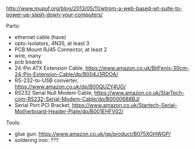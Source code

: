 http://www.mupuf.org/blog/2013/05/11/wtrpm-a-web-based-wt-suite-to-power-up-slash-down-your-computers/

Parts:

* ethernet cable (have)
* opto-isolators, 4N35, at least 3
* PCB Mount RJ45 Connector, at least 2
* wire, many
* pcb boards
* 24-Pin ATX Extension Cable, https://www.amazon.co.uk/BitFenix-30cm-24-Pin-Extension-Cable/dp/B004J3RDOA/
* RS-232-to-USB converter, https://www.amazon.co.uk/dp/B00QUZY4UG/
* RS232 Serial Null Modem Cable, https://www.amazon.co.uk/StarTech-com-RS232-Serial-Modem-Cable/dp/B00006B8BJ/
* Serial Port PCI Bracket, https://www.amazon.co.uk/Startech-Serial-Motherboard-Header-Plate/dp/B001EHFV02/

Tools:
* glue gun: https://www.amazon.co.uk/gp/product/B075XGHWGP/
* soldering iron: ???
